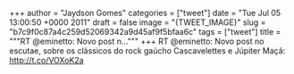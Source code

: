 
+++
author = "Jaydson Gomes"
categories = ["tweet"]
date = "Tue Jul 05 13:00:50 +0000 2011"
draft = false
image = "{TWEET_IMAGE}"
slug = "b7c9f0c87a4c259d52069342a9d45af9f5bfaa6c"
tags = ["tweet"]
title = """RT @eminetto: Novo post n..."""
+++
RT @eminetto: Novo post no escutae, sobre os clássicos do rock gaúcho Cascavelettes e Júpiter Maçã: http://t.co/VOXoK2a
